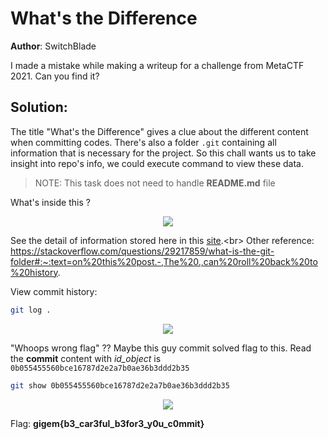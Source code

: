 # What's the Difference

**Author**: SwitchBlade

I made a mistake while making a writeup for a challenge from MetaCTF 2021. Can you find it?

## Solution:

The title "What's the Difference" gives a clue about the different content when committing codes. There's also a folder `.git`  containing all information that is necessary for the project. So this chall wants us to take insight into repo's info, we could execute command to view these data. 

> NOTE: This task does not need to handle  **README.md** file

What's inside this ? 

<p align="center"> <img src="https://user-images.githubusercontent.com/48288606/163671037-85f58cf2-1ae3-4e4d-961f-5fe311fdae28.png"></p>

See the detail of information stored here in this [site](https://www.tutorialspoint.com/what-is-git-folder-and-why-is-it-hidden#:~:text=The%20.,desired%20version%20of%20the%20code.).<br>
Other reference: https://stackoverflow.com/questions/29217859/what-is-the-git-folder#:~:text=on%20this%20post.-,The%20.,can%20roll%20back%20to%20history.

View commit history: 

```bash
git log .
```

<p align="center"> <img src="https://user-images.githubusercontent.com/48288606/163671453-d16aa299-b472-4cb7-a1a4-e2a0b8245b3d.png"></p>

"Whoops wrong flag" ?? Maybe this guy commit solved flag to this. Read the **commit** content with _id_object_ is `0b055455560bce16787d2e2a7b0ae36b3ddd2b35`

```bash
git show 0b055455560bce16787d2e2a7b0ae36b3ddd2b35
```

<p align="center"> <img src="https://user-images.githubusercontent.com/48288606/163671495-0651ab29-1509-4119-9062-679f1737ec1a.png"></p>

Flag: **gigem{b3_car3ful_b3for3_y0u_c0mmit}**
